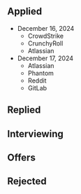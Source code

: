 ## Applied
- December 16, 2024
	- CrowdStrike
	- CrunchyRoll
	- Atlassian
- December 17, 2024
	- Atlassian
	- Phantom
	- Reddit
	- GitLab
## Replied
## Interviewing
## Offers
## Rejected